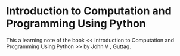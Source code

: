 # Introduction to Computation and Programming Using Python
This a learning note of the book << Introduction to Computation and Programming Using Python >> by John V , Guttag.

